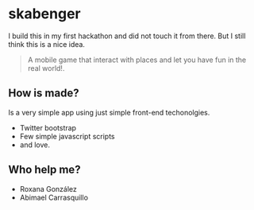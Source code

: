 skabenger
=========

I build this in my first hackathon and did not touch it from there.
But I still think this is a nice idea.

> A mobile game that interact with places and let you have fun in the real world!.

## How is made?

Is a very simple app using just simple front-end techonolgies.
 - Twitter bootstrap
 - Few simple javascript scripts
 - and love.


## Who help me?
- Roxana González
- Abimael Carrasquillo
